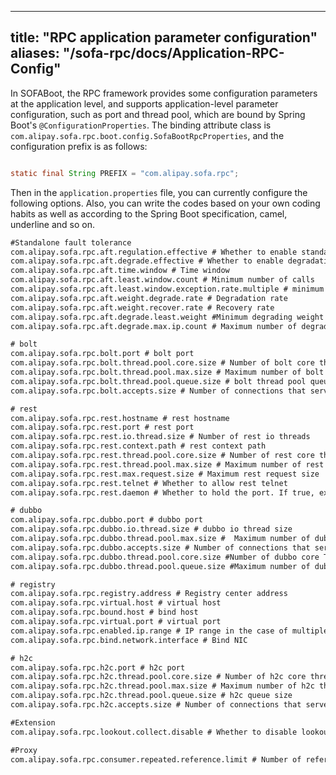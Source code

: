 
---

title: "RPC application parameter configuration"
aliases: "/sofa-rpc/docs/Application-RPC-Config"
---

In SOFABoot, the RPC framework provides some configuration parameters at the application level, and supports application-level parameter configuration, such as port and thread pool, which are bound by Spring Boot's `@ConfigurationProperties`. The binding attribute class is `com.alipay.sofa.rpc.boot.config.SofaBootRpcProperties`, and the configuration prefix is as follows:

```java

static final String PREFIX = "com.alipay.sofa.rpc";
```

Then in the `application.properties` file, you can currently configure the following options. Also, you can write the codes based on your own coding habits as well as according to the Spring Boot specification, camel, underline and so on.

```xml
#Standalone fault tolerance
com.alipay.sofa.rpc.aft.regulation.effective # Whether to enable standalone fault tolerance
com.alipay.sofa.rpc.aft.degrade.effective # Whether to enable degradation
com.alipay.sofa.rpc.aft.time.window # Time window
com.alipay.sofa.rpc.aft.least.window.count # Minimum number of calls
com.alipay.sofa.rpc.aft.least.window.exception.rate.multiple # minimum exception rate
com.alipay.sofa.rpc.aft.weight.degrade.rate # Degradation rate
com.alipay.sofa.rpc.aft.weight.recover.rate # Recovery rate
com.alipay.sofa.rpc.aft.degrade.least.weight #Minimum degrading weight
com.alipay.sofa.rpc.aft.degrade.max.ip.count # Maximum number of degraded IPs

# bolt
com.alipay.sofa.rpc.bolt.port # bolt port
com.alipay.sofa.rpc.bolt.thread.pool.core.size # Number of bolt core threads
com.alipay.sofa.rpc.bolt.thread.pool.max.size # Maximum number of bolt threads
com.alipay.sofa.rpc.bolt.thread.pool.queue.size # bolt thread pool queue
com.alipay.sofa.rpc.bolt.accepts.size # Number of connections that server allows client to establish

# rest
com.alipay.sofa.rpc.rest.hostname # rest hostname
com.alipay.sofa.rpc.rest.port # rest port
com.alipay.sofa.rpc.rest.io.thread.size # Number of rest io threads
com.alipay.sofa.rpc.rest.context.path # rest context path
com.alipay.sofa.rpc.rest.thread.pool.core.size # Number of rest core threads
com.alipay.sofa.rpc.rest.thread.pool.max.size # Maximum number of rest threads
com.alipay.sofa.rpc.rest.max.request.size # Maximum rest request size
com.alipay.sofa.rpc.rest.telnet # Whether to allow rest telnet
com.alipay.sofa.rpc.rest.daemon # Whether to hold the port. If true, exit with the main thread exit

# dubbo
com.alipay.sofa.rpc.dubbo.port # dubbo port
com.alipay.sofa.rpc.dubbo.io.thread.size # dubbo io thread size
com.alipay.sofa.rpc.dubbo.thread.pool.max.size #  Maximum number of dubbo business threads
com.alipay.sofa.rpc.dubbo.accepts.size # Number of connections that server allows client to establish
com.alipay.sofa.rpc.dubbo.thread.pool.core.size #Number of dubbo core Threads
com.alipay.sofa.rpc.dubbo.thread.pool.queue.size #Maximum number of dubbo threads

# registry
com.alipay.sofa.rpc.registry.address # Registry center address
com.alipay.sofa.rpc.virtual.host # virtual host
com.alipay.sofa.rpc.bound.host # bind host
com.alipay.sofa.rpc.virtual.port # virtual port
com.alipay.sofa.rpc.enabled.ip.range # IP range in the case of multiple NICs
com.alipay.sofa.rpc.bind.network.interface # Bind NIC

# h2c
com.alipay.sofa.rpc.h2c.port # h2c port
com.alipay.sofa.rpc.h2c.thread.pool.core.size # Number of h2c core threads
com.alipay.sofa.rpc.h2c.thread.pool.max.size # Maximum number of h2c threads
com.alipay.sofa.rpc.h2c.thread.pool.queue.size # h2c queue size
com.alipay.sofa.rpc.h2c.accepts.size # Number of connections that server allows client to establish

#Extension
com.alipay.sofa.rpc.lookout.collect.disable # Whether to disable lookout

#Proxy
com.alipay.sofa.rpc.consumer.repeated.reference.limit # Number of reference proxies that the client is allowed to generate for the same service. It defaults to 3;
```
